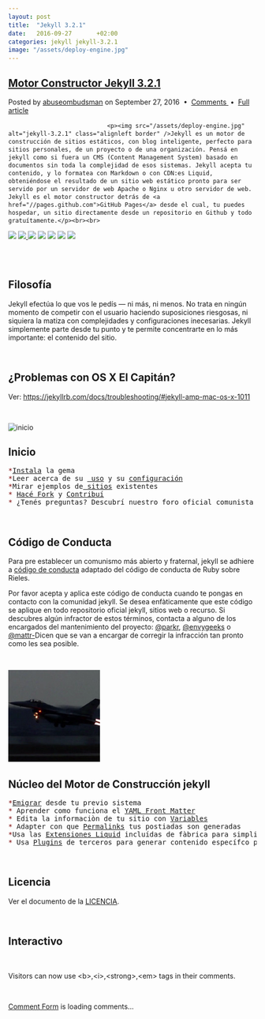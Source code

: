 ```yaml
---
layout: post
title:  "Jekyll 3.2.1"
date:   2016-09-27       +02:00
categories: jekyll jekyll-3.2.1
image: "/assets/deploy-engine.jpg"
---
```

<div id="entry">
						<div class="Motor">
							<h2 class="title"><a href="//localhost:4000/jekyll/jekyll-3.2.1/2016/09/27/Motor-Constructor-Jekyll-3.2.1.html">Motor Constructor Jekyll 3.2.1</a></h2>
						</div>
							<p class="meta">Posted by <a href="//abuseombudsman.github.io">abuseombudsman</a> on September 27, 2016
								&nbsp;&bull;&nbsp; <a href="#" class="comments">Comments </a> &nbsp;&bull;&nbsp; <a href="http://localhost:4000/jekyll/jekyll-3.2.1/2016/09/27/Motor-Constructor-Jekyll-3.2.1.html" class="permalink">Full article</a></p>
							
								<p><img src="/assets/deploy-engine.jpg" alt="jekyll-3.2.1" class="alignleft border" />Jekyll es un motor de construcción de sitios estáticos, con blog inteligente, perfecto para sitios personales, de un proyecto o de una organización. Pensá en jekyll como si fuera un CMS (Content Management System) basado en documentos sin toda la complejidad de esos sistemas. Jekyll acepta tu contenido, y lo formatea con Markdown o con CDN:es Liquid, obteniéndose el resultado de un sitio web estático pronto para ser servido por un servidor de web Apache o Nginx u otro servidor de web. Jekyll es el motor constructor detrás de <a href="//pages.github.com">GitHub Pages</a> desde el cual, tu puedes hospedar, un sitio directamente desde un repositorio en Github y todo gratuítamente.</p><br><br>
 
<p><a href="//rubygems.org/gems/jekyll"><span><img src="//img.shields.io/gem/v/jekyll.svg"></span></a>  <a href="//travis-ci.org/jekyll/jekyll"><span><img src="//img.shields.io/travis/jekyll/jekyll/master.svg?label=Linux%20build">   </span></a>  <a href="//ci.appveyor.com/project/jekyll/jekyll/branch/master"><span><img src="//img.shields.io/appveyor/ci/jekyll/jekyll/master.svg?label=Windows%20build"></span></a>  <a href="//codeclimate.com/github/jekyll/jekyll/coverage"><span><img src="//img.shields.io/codeclimate/coverage/github/jekyll/jekyll.svg"></span></a>  <a href="//codeclimate.com/github/jekyll/jekyll"><span><img src="//img.shields.io/codeclimate/github/jekyll/jekyll.svg"></span></a>  <a href="//gemnasium.com/jekyll/jekyll"><span><img src="//img.shields.io/gemnasium/jekyll/jekyll.svg"></span></a>  <a href="//hakiri.io/github/jekyll/jekyll/master"><span><img src="//hakiri.io/github/jekyll/jekyll/master.svg"></span></a></p><br><br>
</div>

<div id="entry">
						<div class="Motor">
							<h2 class="title">Filosofía</h2>
						</div>

<p>Jekyll efectúa lo que vos le pedís — ni más, ni menos. No trata en ningún momento de competir con el usuario haciendo suposiciones riesgosas, ni siquiera la matiza con complejidades y configuraciones inecesarias. Jekyll simplemente parte desde tu punto y te permite concentrarte en lo más importante: el contenido del sitio.</p></div><br>

<div id="entry">
						<div class="Motor">
							<h2 class="title">¿Problemas con OS X El Capitán?</h2>
						</div>

<p>Ver: <a href="//jekyllrb.com/docs/troubleshooting/#jekyll-amp-mac-os-x-1011">https://jekyllrb.com/docs/troubleshooting/#jekyll-amp-mac-os-x-1011</a></p></div><br>

<p><img src="/assets/el.capitán.jpg" alt="inicio" class="alignright border" /></p>

<div id="entry">
						<div class="Motor">
							<h2 class="title">Inicio</h2>
						</div>

<p><pre><span style="color: #810A0A;">*</span><a href="//jekyllrb.com/docs/installation/"><span style="color #4439DC;">Instala</span></a> la gema
<span style="color: #810A0A;">*</span>Leer acerca de su <a href="//jekyllrb.com/docs/usage/"><span style="color #4439DC;"> uso</span></a> y su <a href="//jekyllrb.com/docs/configuration/"><span>configuración</span></a>
<span style="color: #810A0A;">*</span>Mirar ejemplos de<a href="//wiki.github.com/jekyll/jekyll/sites"><span style="color #4439DC;"> sitios</span></a> existentes
<span style="color: #810A0A;">*</span> <a href="//github.com/jekyll/jekyll/fork"><span style="color #4439DC;">Hacé Fork</span></a> y <a href="//jekyllrb.com/docs/contributing/"><span style="color #4439DC;">Contribuí</span></a>
<span style="color: #810A0A;">*</span> ¿Tenés preguntas? Descubrí nuestro foro oficial comunista <a href="//talk.jekyllrb.com/"><span style="color #4439DC;">Jekyll Talk</span></a> o <a href="//botbot.me/freenode/jekyll/"><span style="color #4439DC;">` #jekyll ` on irc.freenode.net</span></a></pre></p></div><br>

<div id="entry">
						<div class="Motor">
							<h2 class="title">Código de Conducta</h2>
						</div>
<p>Para pre establecer un comunismo más abierto y fraternal, jekyll se adhiere a
<a href="//github.com/xcatliu/jekyllcn/blob/master/CONDUCT.markdown">código de conducta</a> adaptado del código de conducta de Ruby
sobre Rieles.</p>

<p>Por favor acepta y aplica este código de conducta cuando te pongas en contacto con
la comunidad jekyll. Se desea enfàticamente que este código se aplique
en todo repositorio oficial jekyll, sitios web o recurso. Si descubres algún infractor 
de estos términos, contacta a alguno de los encargados del mantenimiento del proyecto: 
<a href="//github.com/parkr">@parkr</a>, <a href="//github.com/envygeeks">@envygeeks</a> o 
<a href="//github.com/mattr-">@mattr-</a>Dicen que se van a encargar de corregir la infracción tan pronto como les sea posible.</p></div><br>

<p><img src="/assets/deploy-enginewspeed.jpg" alt="el tiempo està muerto" class="alignleft border" /></p>

<div id="entry">
						<div class="Motor">
							<h2 class="title">Núcleo del Motor de Construcción jekyll</h2>
						</div>
<p><pre><span style="color: #810A0A;">*</span><a href="//import.jekyllrb.com/docs/home/"><span style="color #4439DC;">Emigrar</span></a> desde tu previo sistema
<span style="color: #810A0A;">*</span> Aprender como funciona el <a href="//jekyllrb.com/docs/frontmatter/"><span style="color #4439DC;">YAML Front Matter</span></a>
<span style="color: #810A0A;">*</span> Edita la informaciòn de tu sitio con <a href="//jekyllrb.com/docs/variables/"><span style="color #4439DC;">Variables</span></a>
<span style="color: #810A0A;">*</span> Adapter con que <a href="//jekyllrb.com/docs/permalinks/"><span style="color #4439DC;">Permalinks</span></a> tus postiadas son generadas
<span style="color: #810A0A;">*</span>Usa las <a href="//jekyllrb.com/docs/templates/"><span style="color #4439DC;">Extensiones Liquid</span></a> incluídas de fàbrica para simplificar tu vida
<span style="color: #810A0A;">*</span> Usa <a href="//jekyllrb.com/docs/plugins/"><span style="color #4439DC;">Plugins</span></a> de terceros para generar contenido específco para tu sitio</pre></p></div><br>

<div id="entry">
						<div class="Motor">
							<h2 class="title">Licencia</h2>
						</div>
<p>Ver el documento de la <a href="//github.com/jekyll/jekyll/blob/master/LICENSE"><span style="color #4439DC;">LICENCIA</span></a>.</p></div><br>


<div id="entry">
						<div class="Los SEO">
							<h2 class="title">Interactivo</h2><br>
						</div>
<p>Visitors can now use &lt;b&gt;,&lt;i&gt;,&lt;strong&gt;,&lt;em&gt; tags in their comments.</p><br>
<!-- begin wwww.htmlcommentbox.com [//www.htmlcommentbox.com/static/skins/simple]-->
 <p><div id="HCB_comment_box"><a href="http://www.htmlcommentbox.com">Comment Form</a> is loading comments...</div>
 <link rel="stylesheet" type="text/css" href="/css/skin.css" /></p></div>
 <script type="text/javascript" id="hcb"> /*<!--*/ if(!window.hcb_user){hcb_user={};} (function(){var s=document.createElement("script"), l=hcb_user.PAGE || (""+window.location).replace(/'/g,"%27"), h="//www.htmlcommentbox.com";s.setAttribute("type","text/javascript");s.setAttribute("src", h+"/jread?page="+encodeURIComponent(l).replace("+","%2B")+"&mod=%241%24wq1rdBcg%24u.alpuLPGbhS%2FWHWXPTN30"+"&opts=22526&num=10&ts=1475055566702");if (typeof s!="undefined") document.getElementsByTagName("head")[0].appendChild(s);})(); /*-->*/ </script>
<!-- end www.htmlcommentbox.com -->

								
							

